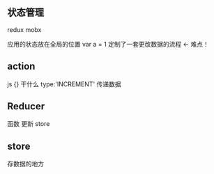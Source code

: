 ## 状态管理

 redux
 mobx

 应用的状态放在全局的位置
 var a = 1
 定制了一套更改数据的流程 <- 难点！
 
 ## action
 js {}
 干什么 type:'INCREMENT'
 传递数据   

 ## Reducer
 函数 更新 store 

 ## store 
 存数据的地方
